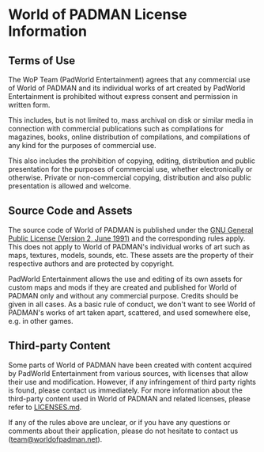 # World of PADMAN License Information

## Terms of Use

The WoP Team (PadWorld Entertainment) agrees that any commercial use of World of PADMAN and its individual works of art created by PadWorld Entertainment is prohibited without express consent and permission in written form.

This includes, but is not limited to, mass archival on disk or similar media in connection with commercial publications such as compilations for magazines, books, online distribution of compilations, and compilations of any kind for the purposes of commercial use.

This also includes the prohibition of copying, editing, distribution and public presentation for the purposes of commercial use, whether electronically or otherwise. Private or non-commercial copying, distribution and also public presentation is allowed and welcome.

## Source Code and Assets

The source code of World of PADMAN is published under the [GNU General Public License (Version 2, June 1991)](GPL-2.0.md) and the corresponding rules apply. This does not apply to World of PADMAN's individual works of art such as maps, textures, models, sounds, etc. These assets are the property of their respective authors and are protected by copyright.

PadWorld Entertainment allows the use and editing of its own assets for custom maps and mods if they are created and published for World of PADMAN only and without any commercial purpose. Credits should be given in all cases. As a basic rule of conduct, we don't want to see World of PADMAN's works of art taken apart, scattered, and used somewhere else, e.g. in other games.

## Third-party Content

Some parts of World of PADMAN have been created with content acquired by PadWorld Entertainment from various sources, with licenses that allow their use and modification. However, if any infringement of third party rights is found, please contact us immediately. For more information about the third-party content used in World of PADMAN and related licenses, please refer to [LICENSES.md](LICENSES.md).

If any of the rules above are unclear, or if you have any questions or comments about their application, please do not hesitate to contact us (<team@worldofpadman.net>).
